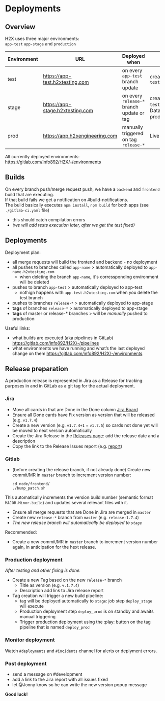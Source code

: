# Deployments

## Overview

H2X uses three major environments:   
`app-test` `app-stage` and `production`

| Environment | URL                              | Deployed when                             | Notes                                                                                                 |
| ----------- | -------------------------------- | ----------------------------------------- | ----------------------------------------------------------------------------------------------------- |
| test        | https://app-test.h2xtesting.com  | on every `app-test` branch update             | create users with `test+something@h2xtesting.com`                                                     |
| stage       | https://app-stage.h2xtesting.com | on every `release-*` branch update or tag | create users with `test+something@h2xtesting.com`.   Database backup restored from prod occasionally. |
| prod        | https://app.h2xengineering.com   | manually triggered on tag `release-*`     | Live system!                                                                                          |

All currently deployed environments: https://gitlab.com/info892/H2X/-/environments  

## Builds
On every branch push/merge request push, we have a `backend` and `frontend` build that are executing.  
If that build fails we get a notification on #build-notifications.  
The build basically executes `npm install`, `npm build` for both apps (see `./gitlab-ci.yaml` file)
* this should catch compilation errors
* _(we will add tests execution later, after we get the test fixed)_

## Deployments
Deployment plan:
* all merge requests will build the frontend and backend - no deployment
* all pushes to branches called `app-name` > automatically deployed to `app-name.h2xtesting.com`
  * when deleting the branch `app-name`, it's corressponding environment will be deleted
* pushes to branch `app-test` > automatically deployed to app-test
  * nothign happens with `app-test.h2xtesting.com` when you delete the test branch
* pushes to branches `release-*` > automatically deployed to app-stage
* **tags** of branches `release-*` > automatically deployed to app-stage
* **tags** of master or release-* branches > will be *manually* pushed to production

Useful links:
* what builds are executed (aka pipelines in GitLab) https://gitlab.com/info892/H2X/-/pipelines
* what environments we have running and what’s the last deployed change on them https://gitlab.com/info892/H2X/-/environments

## Release preparation

A production release is represented in Jira as a Release for tracking purposes in and in GitLab as a git tag for the actual deployment. 

### Jira
* Move all cards in that are Done in the Done column [Jira Board](https://h2xengineering.atlassian.net/secure/RapidBoard.jspa?projectKey=DEV&rapidView=1) 
* Ensure all Done cards have Fix version as version that will be released (e.g. `v1.7.4`)
* Create a new version (e.g. `v1.7.4+1` = `v1.7.5`) so cards not done yet will be moved to next version automatically
* Create the Jira Release in the [Releases page](https://h2xengineering.atlassian.net/projects/DEV?selectedItem=com.atlassian.jira.jira-projects-plugin:release-page): add the release date and a description
* Copy the link to the Release Issues report (e.g. [report](https://h2xengineering.atlassian.net/projects/DEV/versions/10011/tab/release-report-all-issues))

### Gitlab
* (before creating the release branch, if not already done) 
Create new commit/MR in `master` branch to increment version number: 
  ```shell
  cd node/frontend/
  ./bump_patch.sh
  ```
This automatically increments the version build number (semantic format `MAJOR.Minor.build`) and updates several relevant files with it.

* Ensure all merge requests that are Done in Jira are merged in `master`
* Create new `release-*` branch from `master` (e.g. `release-1.7.4`)
* _The new release branch will automatically be deployed to `stage`_

Recommended:
* Create a new commit/MR in `master` branch to increment version number again, in anticipation for the hext release.

### Production deployment
_After testing and other fixing is done_:
* Create a new Tag based on the new `release-*` branch
  * Title as version (e.g. `v.1.7.4`)
  * Description add link to Jira release report
* Tag creation will trigger a new build pipeline:
  * tag will be deployed automatically to `stage`: job step `deploy_stage` will execute
  * Production deployment step `deploy_prod` is on standby and awaits manual triggering
  * Trigger production deployment using the :play: button on the tag pipeline that is named `deploy_prod`

### Monitor deployment
Watch `#deployments` and `#incidents` channel for alerts or deplyment errors.

### Post deployment
* send a message on #development
* add a link to the Jira report with all issues fixed
* let @Jonny know so he can write the new version popup message

**Good luck!**
